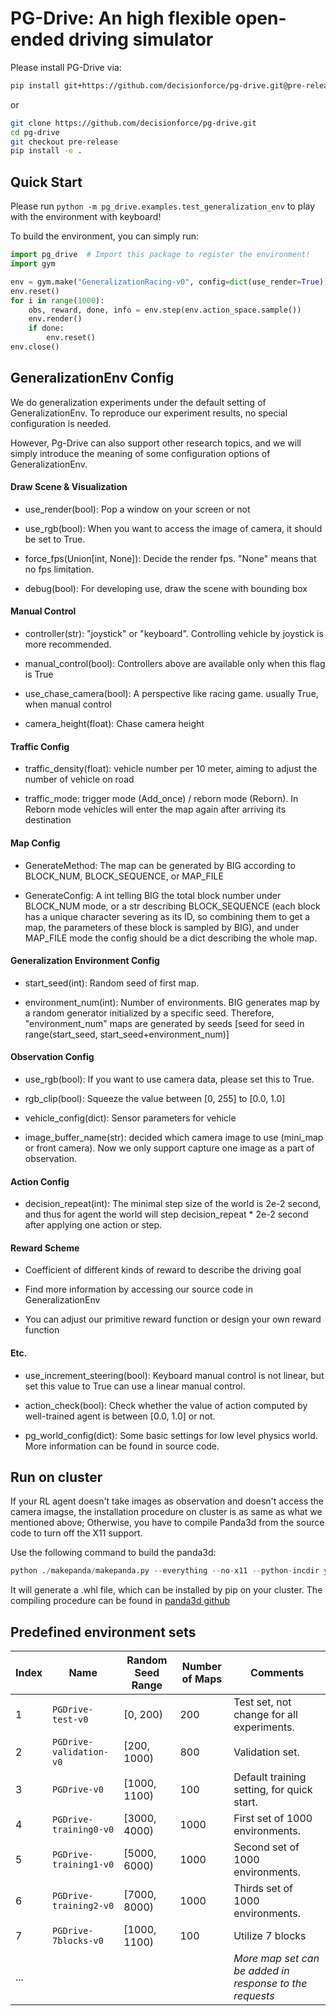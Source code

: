 # PG-Drive: An high flexible open-ended driving simulator

Please install PG-Drive via:

```bash
pip install git+https://github.com/decisionforce/pg-drive.git@pre-release
```

or 

```bash
git clone https://github.com/decisionforce/pg-drive.git
cd pg-drive
git checkout pre-release
pip install -e .
```

## Quick Start

Please run `python -m pg_drive.examples.test_generalization_env` to play with the environment with keyboard!

To build the environment, you can simply run:

```python
import pg_drive  # Import this package to register the environment!
import gym

env = gym.make("GeneralizationRacing-v0", config=dict(use_render=True))
env.reset()
for i in range(1000):
    obs, reward, done, info = env.step(env.action_space.sample())
    env.render()
    if done:
        env.reset()
env.close()
```

## GeneralizationEnv Config

We do generalization experiments under the default setting of GeneralizationEnv. To reproduce our experiment results, 
no special configuration is needed.  

However, Pg-Drive can also support other research topics, and we will simply introduce the meaning of some configuration
options of GeneralizationEnv.
#### Draw Scene & Visualization


- use_render(bool): Pop a window on your screen or not

- use_rgb(bool): When you want to access the image of camera, it should be set to True. 

- force_fps(Union[int, None]): Decide the render fps. "None" means that no fps limitation. 

- debug(bool): For developing use, draw the scene with bounding box
#### Manual Control

- controller(str): "joystick" or "keyboard". Controlling vehicle by joystick is more recommended.

- manual_control(bool): Controllers above are available only when this flag is True

- use_chase_camera(bool): A perspective like racing game. usually True, when manual control 

- camera_height(float): Chase camera height

#### Traffic Config

- traffic_density(float): vehicle number per 10 meter, aiming to adjust the number of vehicle on road

- traffic_mode: trigger mode (Add_once) / reborn mode (Reborn). In Reborn mode vehicles will 
enter the map again after arriving its destination

#### Map Config

- GenerateMethod: The map can be generated by BIG according to BLOCK_NUM, BLOCK_SEQUENCE, or MAP_FILE

- GenerateConfig: A int telling BIG the total block number under BLOCK_NUM mode, or a str describing BLOCK_SEQUENCE 
(each block has a unique character severing as its ID, so combining them to get a map, the parameters of these block 
is sampled by BIG), and under MAP_FILE mode the config should be a dict describing the whole map.

#### Generalization Environment Config 

- start_seed(int): Random seed of first map.    

- environment_num(int): Number of environments. BIG generates map by a random generator initialized by a specific seed. 
Therefore, "environment_num" maps are generated by seeds \[seed for seed in range(start_seed, 
start_seed+environment_num)\]

#### Observation Config

- use_rgb(bool): If you want to use camera data, please set this to True.

- rgb_clip(bool): Squeeze the value between \[0, 255\] to \[0.0, 1.0\]

- vehicle_config(dict): Sensor parameters for vehicle

- image_buffer_name(str): decided which camera image to use (mini_map or front camera). Now we only support capture one image as a part of 
observation.

#### Action Config

- decision_repeat(int): The minimal step size of the world is 2e-2 second, and thus for agent the world will step 
decision_repeat * 2e-2 second after applying one action or step. 


#### Reward Scheme

- Coefficient of different kinds of reward to describe the driving goal

- Find more information by accessing our source code in GeneralizationEnv

- You can adjust our primitive reward function or design your own reward function

#### Etc.

- use_increment_steering(bool): Keyboard manual control is not linear, but set this value to True can use a linear 
manual control. 

- action_check(bool): Check whether the value of action computed by well-trained agent is between \[0.0, 1.0\] or not.

- pg_world_config(dict): Some basic settings for low level physics world. More information can be found in source code.

## Run on cluster

If your RL agent doesn't take images as observation and doesn't access the camera imagse, the installation procedure on cluster 
is as same as what we mentioned above; Otherwise, you have to compile Panda3d from the source code to turn 
off the X11 support.

Use the following command to build the panda3d:

```python
python ./makepanda/makepanda.py --everything --no-x11 --python-incdir your/path/to/python/include/ --python-libdir your/path/to/python/lib/ --wheel
```

It will generate a .whl file, which can be installed by pip on your cluster.
The compiling procedure can be found in [panda3d github](https://github.com/panda3d/panda3d)



## Predefined environment sets

| Index | Name                    | Random Seed Range | Number of Maps | Comments                                                |
| ----- | ----------------------- | ----------------- | -------------- | ------------------------------------------------------- |
| 1     | `PGDrive-test-v0`       | [0, 200)          | 200            | Test set, not change for all experiments.               |
| 2     | `PGDrive-validation-v0` | [200, 1000)       | 800            | Validation set.                                         |
| 3     | `PGDrive-v0`            | [1000, 1100)      | 100            | Default training setting, for quick start.              |
| 4     | `PGDrive-training0-v0`  | [3000, 4000)      | 1000           | First set of 1000 environments.                         |
| 5     | `PGDrive-training1-v0`  | [5000, 6000)      | 1000           | Second set of 1000 environments.                        |
| 6     | `PGDrive-training2-v0`  | [7000, 8000)      | 1000           | Thirds set of 1000 environments.                        |
| 7     | `PGDrive-7blocks-v0`    | [1000, 1100)      | 100            | Utilize 7 blocks                                        |
| ...   |                         |                   |                | *More map set can be added in response to the requests* |

